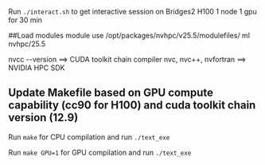 Run ``./interact.sh`` to get interactive session on Bridges2 H100 1 node 1 gpu for 30 min

##Load modules
module use /opt/packages/nvhpc/v25.5/modulefiles/
ml nvhpc/25.5

nvcc --version ==> CUDA toolkit chain compiler
nvc, nvc++, nvfortran ==> NVIDIA HPC SDK
## Update Makefile based on GPU compute capability (cc90 for H100) and cuda toolkit chain version (12.9)

Run ``make`` for CPU compilation and run ``./text_exe``

Run ``make GPU=1`` for GPU compilation and run ``./text_exe``
